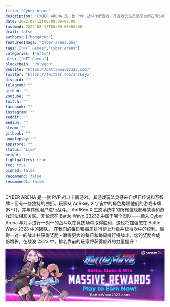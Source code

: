 ```yaml
---
title: "Cyber Arena"
description: "CYBER ARENA 是一款 PVP 战斗卡牌游戏，其游戏玩法灵感来自炉石传说和万智牌 - 但有一些独特的曲折。"
date: 2022-08-13T00:00:00+08:00
lastmod: 2022-08-13T00:00:00+08:00
draft: false
authors: ["boogArno"]
featuredImage: "cyber-arena.png"
tags: ["NFT Games","Cyber Arena"]
categories: ["nfts"]
nfts: ["NFT Games"]
blockchain: "Polygon"
website: "https://battlewave2323.com/"
twitter: "https://twitter.com/anrkeyx"
discord: ""
telegram: ""
github: ""
youtube: ""
twitch: ""
facebook: ""
instagram: ""
reddit: ""
medium: ""
steam: ""
gitbook: ""
googleplay: ""
appstore: ""
status: "Live"
weight: 
lightgallery: true
toc: true
pinned: false
recommend: false
recommend1: false
---
```

CYBER ARENA 是一款 PVP 战斗卡牌游戏，其游戏玩法灵感来自炉石传说和万智牌 - 但有一些独特的曲折。玩家从 AnRKey X 宇宙中的角色构建他们的游戏卡牌 (NFT)，并与其他用户进行战斗。
AnRKey X 生态系统中的所有游戏都与故事和游戏玩法相互关联。无论您在 Battle Wave 23232 中属于哪个团队——踏入 Cyber Arena 与对手进行一对一的战斗以在竞技场中取得胜利，这也将加强您在 Battle Wave 2323 中的团队。
在我们的每日和每周排行榜上升级并获得吹牛的权利。赢得一对一的战斗并获得奖励 - 赢得更大的每日和每周排行榜战斗，您的奖励会成倍增长。在战波 2323 中，排名靠前的玩家将获得额外的力量提升！

![1500x500](1500x500.jpg)
